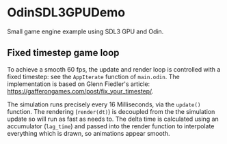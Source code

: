 # OdinSDL3GPUDemo
Small game engine example using SDL3 GPU and Odin.

## Fixed timestep game loop
To achieve a smooth 60 fps, the update and render loop is controlled with a fixed timestep: see the `AppIterate` function of `main.odin`. The implementation is based on Glenn Fiedler's article: https://gafferongames.com/post/fix_your_timestep/. 

The simulation runs precisely every 16 Milliseconds, via the `update()` function. The rendering (`render(dt)`) is decoupled from the the simulation update so will run as fast as needs to. The delta time is calculated using an accumulator (`lag_time`) and passed into the render function to interpolate everything which is drawn, so animations appear smooth.




